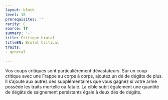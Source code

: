 ```yaml
---
layout: block
level: 18
prerequisites: ''
rarity: C
source: ??
summary: '-'
title: Critique brutal
titleEN: Brutal Critical
traits:
- general

---
```


<p>Vos coups critiques sont particulièrement dévastateurs. Sur un coup critique avec une Frappe au corps à corps, ajoutez un dé de dégâts de plus. Il s’ajoute aux autres dés supplémentaires que vous gagnez si votre arme possède les traits mortelle ou fatale. La cible subit également une quantité de dégâts de saignement persistants égale à deux dés de dégâts.</p>